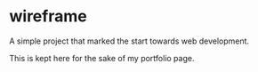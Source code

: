 # wireframe
A simple project that marked the start towards web development.

This is kept here for the sake of my portfolio page.

